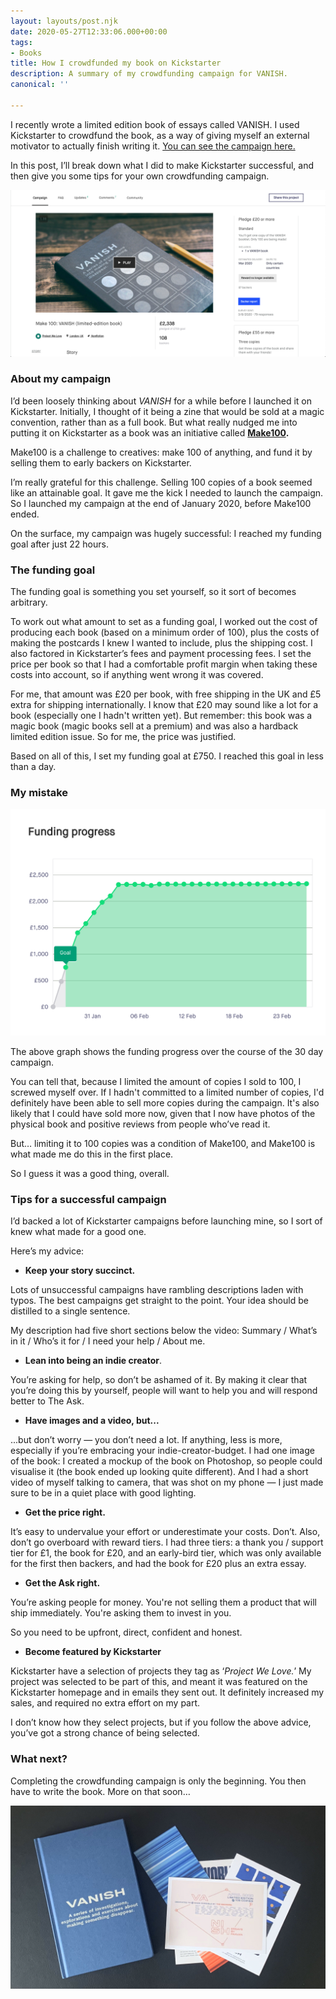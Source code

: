 ```yaml
---
layout: layouts/post.njk
date: 2020-05-27T12:33:06.000+00:00
tags:
- Books
title: How I crowdfunded my book on Kickstarter
description: A summary of my crowdfunding campaign for VANISH.
canonical: ''

---
```

I recently wrote a limited edition book of essays called VANISH. I used Kickstarter to crowdfund the book, as a way of giving myself an external motivator to actually finish writing it. [You can see the campaign here.](https://www.kickstarter.com/projects/p44v9n/make-100-vanish-limited-edition-book/)

In this post, I’ll break down what I did to make Kickstarter successful, and then give you some tips for your own crowdfunding campaign.

![A screenshot of the Kickstarter page for the project](/img/kickstarterscreenshot.png)

### About my campaign

I’d been loosely thinking about _VANISH_ for a while before I launched it on Kickstarter. Initially, I thought of it being a zine that would be sold at a magic convention, rather than as a full book. But what really nudged me into putting it on Kickstarter as a book was an initiative called [**Make100**](https://www.kickstarter.com/make100)**.**

Make100 is a challenge to creatives: make 100 of anything, and fund it by selling them to early backers on Kickstarter.

I’m really grateful for this challenge. Selling 100 copies of a book seemed like an attainable goal. It gave me the kick I needed to launch the campaign. So I launched my campaign at the end of January 2020, before Make100 ended.

On the surface, my campaign was hugely successful: I reached my funding goal after just 22 hours.

### The funding goal

The funding goal is something you set yourself, so it sort of becomes  arbitrary.

To work out what amount to set as a funding goal, I worked out the cost of producing each book (based on a minimum order of 100), plus the costs of making the postcards I knew I wanted to include, plus the shipping cost. I also factored in Kickstarter’s fees and payment processing fees. I set the price per book so that I had a comfortable profit margin when taking these costs into account, so if anything went wrong it was covered.

For me, that amount was £20 per book, with free shipping in the UK and £5 extra for shipping internationally. I know that £20 may sound like a lot for a book (especially one I hadn't written yet). But remember: this book was a magic book (magic books sell at a premium) and was also a hardback limited edition issue. So for me, the price was justified.

Based on all of this, I set my funding goal at £750. I reached this goal in less than a day.

### My mistake

![A graph of the funding progress over the campaign; the line becomes immediately horizontal just above £2000 after 7 days, and stays flat for 21 more days.](/img/fundingprogress.png)

The above graph shows the funding progress over the course of the 30 day campaign.

You can tell that, because I limited the amount of copies I sold to 100, I screwed myself over. If I hadn't committed to a limited number of copies, I'd definitely have been able to sell more copies during the campaign. It's also likely that I could have sold more now, given that I now have photos of the physical book and positive reviews from people who’ve read it.

But… limiting it to 100 copies was a condition of Make100, and Make100 is what made me do this in the first place.

So I guess it was a good thing, overall.

### Tips for a successful campaign

I’d backed a lot of Kickstarter campaigns before launching mine, so I sort of knew what made for a good one.

Here’s my advice:

* **Keep your story succinct.**

Lots of unsuccessful campaigns have rambling descriptions laden with typos. The best campaigns get straight to the point. Your idea should be distilled to a single sentence.

My description had five short sections below the video: Summary / What’s in it / Who’s it for / I need your help / About me.

* **Lean into being an indie creator**.

You’re asking for help, so don’t be ashamed of it. By making it clear that you’re doing this by yourself, people will want to help you and will respond better to The Ask.

* **Have images and a video, but...**

...but don’t worry — you don’t need a lot. If anything, less is more, especially if you’re embracing your indie-creator-budget. I had one image of the book: I created a mockup of the book on Photoshop, so people could visualise it (the book ended up looking quite different). And I had a short video of myself talking to camera, that was shot on my phone — I just made sure to be in a quiet place with good lighting.

* **Get the price right.**

It’s easy to undervalue your effort or underestimate your costs. Don’t. Also, don’t go overboard with reward tiers. I had three tiers: a thank you / support tier for £1, the book for £20, and an early-bird tier, which was only available for the first then backers, and had the book for £20 plus an extra essay.

* **Get the Ask right.**

You’re asking people for money. You're not selling them a product that will ship immediately. You're asking them to invest in you.

So you need to be upfront, direct, confident and honest.

* **Become featured by Kickstarter**

Kickstarter have a selection of projects they tag as ‘_Project We Love._’ My project was selected to be part of this, and meant it was featured on the Kickstarter homepage and in emails they sent out. It definitely increased my sales, and required no extra effort on my part.

I don’t know how they select projects, but if you follow the above advice, you’ve got a strong chance of being selected.

### What next?

Completing the crowdfunding campaign is only the beginning. You then have to write the book. More on that soon…

![Photo of my finished book and accompanying postcards](/img/vanish-book.jpeg "Photo of my finished book and accompanying postcards")